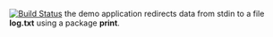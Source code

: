 [![Build Status](https://travis-ci.org/vaulex/lab17.svg?branch=master)](https://travis-ci.org/vaulex/lab17)
the demo application redirects data from stdin to a file **log.txt** using a package **print**.
